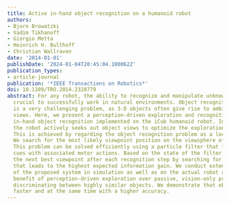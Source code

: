 ```yaml
---
title: Active in-hand object recognition on a humanoid robot
authors:
- Bjorn Browatzki
- Vadim Tikhanoff
- Giorgio Metta
- Heinrich H. Bulthoff
- Christian Wallraven
date: '2014-01-01'
publishDate: '2024-01-04T20:45:04.100062Z'
publication_types:
- article-journal
publication: '*IEEE Transactions on Robotics*'
doi: 10.1109/TRO.2014.2328779
abstract: For any robot, the ability to recognize and manipulate unknown objects is
  crucial to successfully work in natural environments. Object recognition and categorization
  is a very challenging problem, as 3-D objects often give rise to ambiguous, 2-D
  views. Here, we present a perception-driven exploration and recognition scheme for
  in-hand object recognition implemented on the iCub humanoid robot. In this setup,
  the robot actively seeks out object views to optimize the exploration sequence.
  This is achieved by regarding the object recognition problem as a localization problem.
  We search for the most likely viewpoint position on the viewsphere of all objects.
  This problem can be solved efficiently using a particle filter that fuses visual
  cues with associated motor actions. Based on the state of the filter, we can predict
  the next best viewpoint after each recognition step by searching for the action
  that leads to the highest expected information gain. We conduct extensive evaluations
  of the proposed system in simulation as well as on the actual robot and show the
  benefit of perception-driven exploration over passive, vision-only processes at
  discriminating between highly similar objects. We demonstrate that objects are recognized
  faster and at the same time with a higher accuracy.
---
```

